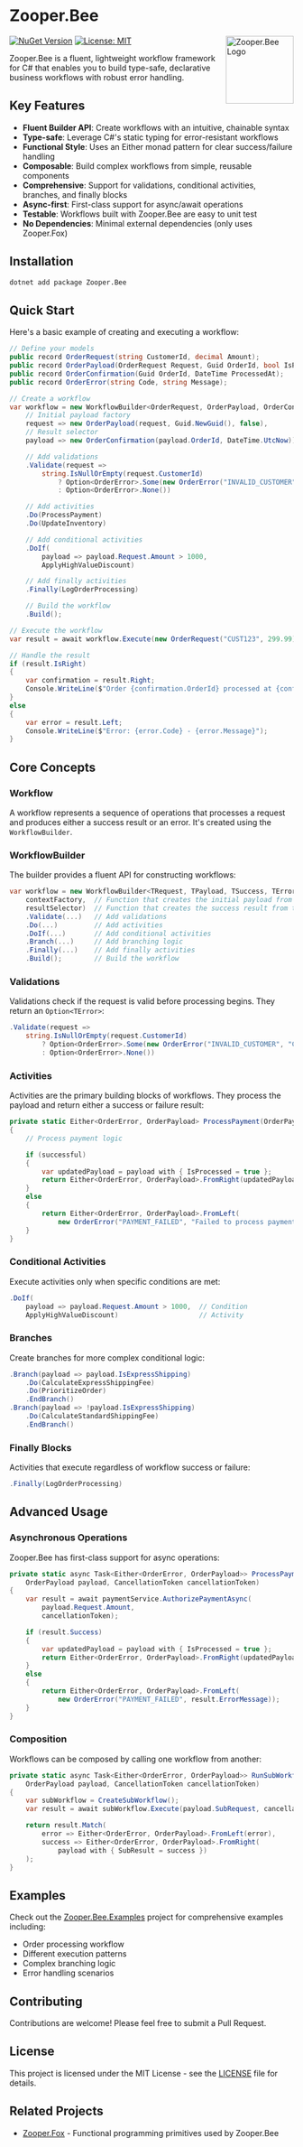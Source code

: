 # Zooper.Bee

<img src="icon.png" alt="Zooper.Bee Logo" width="120" align="right"/>

[![NuGet Version](https://img.shields.io/nuget/v/Zooper.Bee.svg)](https://www.nuget.org/packages/Zooper.Bee/)
[![License: MIT](https://img.shields.io/badge/License-MIT-yellow.svg)](https://opensource.org/licenses/MIT)

Zooper.Bee is a fluent, lightweight workflow framework for C# that enables you to build type-safe, declarative business workflows with robust error handling.

## Key Features

- **Fluent Builder API**: Create workflows with an intuitive, chainable syntax
- **Type-safe**: Leverage C#'s static typing for error-resistant workflows
- **Functional Style**: Uses an Either monad pattern for clear success/failure handling
- **Composable**: Build complex workflows from simple, reusable components
- **Comprehensive**: Support for validations, conditional activities, branches, and finally blocks
- **Async-first**: First-class support for async/await operations
- **Testable**: Workflows built with Zooper.Bee are easy to unit test
- **No Dependencies**: Minimal external dependencies (only uses Zooper.Fox)

## Installation

```bash
dotnet add package Zooper.Bee
```

## Quick Start

Here's a basic example of creating and executing a workflow:

```csharp
// Define your models
public record OrderRequest(string CustomerId, decimal Amount);
public record OrderPayload(OrderRequest Request, Guid OrderId, bool IsProcessed);
public record OrderConfirmation(Guid OrderId, DateTime ProcessedAt);
public record OrderError(string Code, string Message);

// Create a workflow
var workflow = new WorkflowBuilder<OrderRequest, OrderPayload, OrderConfirmation, OrderError>(
    // Initial payload factory
    request => new OrderPayload(request, Guid.NewGuid(), false),
    // Result selector
    payload => new OrderConfirmation(payload.OrderId, DateTime.UtcNow))

    // Add validations
    .Validate(request =>
        string.IsNullOrEmpty(request.CustomerId)
            ? Option<OrderError>.Some(new OrderError("INVALID_CUSTOMER", "Customer ID required"))
            : Option<OrderError>.None())

    // Add activities
    .Do(ProcessPayment)
    .Do(UpdateInventory)

    // Add conditional activities
    .DoIf(
        payload => payload.Request.Amount > 1000,
        ApplyHighValueDiscount)

    // Add finally activities
    .Finally(LogOrderProcessing)

    // Build the workflow
    .Build();

// Execute the workflow
var result = await workflow.Execute(new OrderRequest("CUST123", 299.99));

// Handle the result
if (result.IsRight)
{
    var confirmation = result.Right;
    Console.WriteLine($"Order {confirmation.OrderId} processed at {confirmation.ProcessedAt}");
}
else
{
    var error = result.Left;
    Console.WriteLine($"Error: {error.Code} - {error.Message}");
}
```

## Core Concepts

### Workflow

A workflow represents a sequence of operations that processes a request and produces either a success result or an error. It's created using the `WorkflowBuilder`.

### WorkflowBuilder

The builder provides a fluent API for constructing workflows:

```csharp
var workflow = new WorkflowBuilder<TRequest, TPayload, TSuccess, TError>(
    contextFactory,  // Function that creates the initial payload from the request
    resultSelector)  // Function that creates the success result from the final payload
    .Validate(...)   // Add validations
    .Do(...)         // Add activities
    .DoIf(...)       // Add conditional activities
    .Branch(...)     // Add branching logic
    .Finally(...)    // Add finally activities
    .Build();        // Build the workflow
```

### Validations

Validations check if the request is valid before processing begins. They return an `Option<TError>`:

```csharp
.Validate(request =>
    string.IsNullOrEmpty(request.CustomerId)
        ? Option<OrderError>.Some(new OrderError("INVALID_CUSTOMER", "Customer ID required"))
        : Option<OrderError>.None())
```

### Activities

Activities are the primary building blocks of workflows. They process the payload and return either a success or failure result:

```csharp
private static Either<OrderError, OrderPayload> ProcessPayment(OrderPayload payload)
{
    // Process payment logic

    if (successful)
    {
        var updatedPayload = payload with { IsProcessed = true };
        return Either<OrderError, OrderPayload>.FromRight(updatedPayload);
    }
    else
    {
        return Either<OrderError, OrderPayload>.FromLeft(
            new OrderError("PAYMENT_FAILED", "Failed to process payment"));
    }
}
```

### Conditional Activities

Execute activities only when specific conditions are met:

```csharp
.DoIf(
    payload => payload.Request.Amount > 1000,  // Condition
    ApplyHighValueDiscount)                    // Activity
```

### Branches

Create branches for more complex conditional logic:

```csharp
.Branch(payload => payload.IsExpressShipping)
    .Do(CalculateExpressShippingFee)
    .Do(PrioritizeOrder)
    .EndBranch()
.Branch(payload => !payload.IsExpressShipping)
    .Do(CalculateStandardShippingFee)
    .EndBranch()
```

### Finally Blocks

Activities that execute regardless of workflow success or failure:

```csharp
.Finally(LogOrderProcessing)
```

## Advanced Usage

### Asynchronous Operations

Zooper.Bee has first-class support for async operations:

```csharp
private static async Task<Either<OrderError, OrderPayload>> ProcessPaymentAsync(
    OrderPayload payload, CancellationToken cancellationToken)
{
    var result = await paymentService.AuthorizePaymentAsync(
        payload.Request.Amount,
        cancellationToken);

    if (result.Success)
    {
        var updatedPayload = payload with { IsProcessed = true };
        return Either<OrderError, OrderPayload>.FromRight(updatedPayload);
    }
    else
    {
        return Either<OrderError, OrderPayload>.FromLeft(
            new OrderError("PAYMENT_FAILED", result.ErrorMessage));
    }
}
```

### Composition

Workflows can be composed by calling one workflow from another:

```csharp
private static async Task<Either<OrderError, OrderPayload>> RunSubWorkflow(
    OrderPayload payload, CancellationToken cancellationToken)
{
    var subWorkflow = CreateSubWorkflow();
    var result = await subWorkflow.Execute(payload.SubRequest, cancellationToken);

    return result.Match(
        error => Either<OrderError, OrderPayload>.FromLeft(error),
        success => Either<OrderError, OrderPayload>.FromRight(
            payload with { SubResult = success })
    );
}
```

## Examples

Check out the [Zooper.Bee.Examples](./Zooper.Bee.Examples) project for comprehensive examples including:

- Order processing workflow
- Different execution patterns
- Complex branching logic
- Error handling scenarios

## Contributing

Contributions are welcome! Please feel free to submit a Pull Request.

## License

This project is licensed under the MIT License - see the [LICENSE](LICENSE) file for details.

## Related Projects

- [Zooper.Fox](https://github.com/zooper/fox) - Functional programming primitives used by Zooper.Bee
